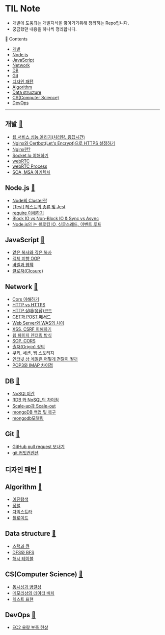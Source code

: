 <a id="top">

</a>

# TIL Note
- 개발에 도움되는 개발지식을 쌓아가기위해 정리하는 Repo입니다. 
- 궁금했던 내용을 하나씩 정리합니다.
  


📖 Contents
  - [개발](#devops-)
  - [Node.js](#nodejs-)
  - [JavaScript](#javascript-)
  - [Network](#network-)
  - [DB](#db-)
  - [Git](#git-)
  - [디자인 패턴](#디자인-패턴-)
  - [Algorithm](#algorithm-)
  - [Data structure](#data-structure-)
  - [CS(Computer Science)](#cscomputer-science-)
  - [DevOps](#devops-)
___

## 개발 [🔼](#top)
- [웹 서비스 성능 올리기(처리량, 응답시간)](개발/Nginx와%20Certbot으로%20HTTPS%20설정하기.md)
- [Nginx와 Certbot(Let's Encrypt)으로 HTTPS 설정하기](개발/Nginx%EC%99%80%20Certbot%EC%9C%BC%EB%A1%9C%20HTTPS%20%EC%84%A4%EC%A0%95%ED%95%98%EA%B8%B0.md)
- [Nginx란?](개발/Nginx%EB%9E%80.md)
- [Socket.Io 이해하기](개발/Socket.Io%20이해하기.md)
- [webRTC](개발/webRTC.md)
- [webRTC Process](개발/webRTC%20Process.md)
- [SOA, MSA 아키텍처](개발/SOA,%20MSA%20아키텍처.md)

## Node.js [🔼](#top)
- [Node의 Cluster란](Node.js/Node의%20Cluster란.md)
- [[Test] 테스트의 종류 및 Jest](Node.js/[Test]%20테스트의%20종류%20및%20Jest.md)
- [require 이해하기](Node.js/require%20이해하기.md)
- [Block IO vs Non-Block IO & Sync vs Async](Node.js/Block%20IO%20vs%20Non-Block%20IO%20&%20Sync%20vs%20Async.md)
- [Node.js의 논 블로킹 IO, 싱글스레드, 이벤트 루프](Node.js/Node.js의%20논%20블로킹%20IO,%20싱글스레드,%20이벤트%20루프.md)



## JavaScript [🔼](#top)
- [얕은 복사와 깊은 복사](/JS/얕은%20복사와%20깊은%20복사.md)
- [객체 지향 OOP](/JS/객체%20지향%20OOP.md)
- [바벨과 웹팩](/JS/바벨과%20웹팩.md)
- [클로저(Closure)](/JS/%ED%81%B4%EB%A1%9C%EC%A0%80(Closure).md)

## Network [🔼](#top)
- [Cors 이해하기](/Network/Cors%20이해하기.md)
- [HTTP vs HTTPS](/Network/HTTP%20vs%20HTTPS.md)
- [HTTP 상태(응답)코드](/Network/HTTP%20상태(응답)코드.md)
- [GET과 POST 메서드](/Network/GET과%20POST%20메서드.md)
- [Web Server와 WAS의 차이](/Network/Web%20Server와%20WAS의%20차이.md)
- [XSS, CSRF 이해하기](/Network/XSS,%20CSRF%20이해하기.md)
- [웹 페이지 렌더링 방식](/Network/웹%20페이지%20렌더링%20방식.md)
- [SOP, CORS](/Network/SOP,%20CORS.md)
- [출처(Origin) 정의](/Network/출처(Origin)%20정의.md)
- [쿠키, 세션, 웹 스토리지](/Network/쿠키,%20세션,%20웹%20스토리지.md)
- [인터넷 상 메일은 어떻게 전달이 될까](/Network/인터넷%20상%20메일은%20어떻게%20전달이%20될까.md)
- [POP3와 IMAP 차이점](/Network/POP3와%20IMAP%20차이점.md)
  
## DB [🔼](#top)
- [NoSQL이란](DB/NoSQL이란.md)
- [RDB 와 NoSQL의 차이점](DB/RDB%20와%20NoSQL의%20차이점.md)
- [Scale-up과 Scale-out](DB/Scale-up과%20Scale-out.md)
- [mongoDB 백업 및 복구](DB/mongoDB%20백업%20및%20복구.md)
- [mongodb모델링](DB/mongodb모델링.md)


## Git [🔼](#top)
- [GitHub pull request 보내기](/Git/GitHub%20pull%20request%20보내기.md)
- [git 커밋컨벤션](/Git/git%20커밋컨벤션.md)

## 디자인 패턴 [🔼](#top)
## Algorithm [🔼](#top)

- [이진탐색](/Algorithm%20%26%20Data%20structure/%5B%EC%95%8C%EA%B3%A0%EB%A6%AC%EC%A6%98%5D%20%EC%9D%B4%EC%A7%84%ED%83%90%EC%83%89.md)
- [정렬](/Algorithm%20%26%20Data%20structure/%5B%EC%95%8C%EA%B3%A0%EB%A6%AC%EC%A6%98%5D%20%EC%A0%95%EB%A0%AC.md)
- [다익스트라](/Algorithm%20%26%20Data%20structure/%EC%B5%9C%EB%8B%A8%EA%B2%BD%EB%A1%9C%5B%EB%8B%A4%EC%9D%B5%EC%8A%A4%ED%8A%B8%EB%9D%BC%5D.md)
- [플로이드](/Algorithm%20%26%20Data%20structure/%EC%B5%9C%EB%8B%A8%EA%B2%BD%EB%A1%9C%5B%ED%94%8C%EB%A1%9C%EC%9D%B4%EB%93%9C%5D.md)

## Data structure [🔼](#top)
- [스택과 큐](/Algorithm%20%26%20Data%20structure/%5B%EC%9E%90%EB%A3%8C%EA%B5%AC%EC%A1%B0%5D%20%EC%8A%A4%ED%83%9D%EA%B3%BC%20%ED%81%90.md)
- [DFS와 BFS](/Algorithm%20%26%20Data%20structure/%5B%EC%9E%90%EB%A3%8C%EA%B5%AC%EC%A1%B0%5D%20DFS%EC%99%80%20BFS.md)
- [해시 테이블](/Algorithm%20%26%20Data%20structure/%5B%EC%9E%90%EB%A3%8C%EA%B5%AC%EC%A1%B0%5D%20%ED%95%B4%EC%8B%9C%20%ED%85%8C%EC%9D%B4%EB%B8%94.md)

## CS(Computer Science) [🔼](#top)
- [동시성과 병렬성](/CS/동시성과%20병렬성.md)
- [메모리상의 데이터 배치](/CS/메모리상의%20데이터%20배치.md)
- [텍스트 표현](/CS/텍스트%20표현.md)

## DevOps [🔼](#top)
- [EC2 용량 부족 현상](/DevOps/EC2%20용량%20부족%20현상.md)



